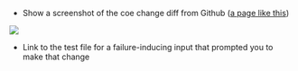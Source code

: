 - Show a screenshot of the coe change diff from Github ([a page like this](https://github.com/nidhidhamnani/cse15l-lab-reports/commit/c50a8a426a363d4f9e6987fdf4c1f335dc7a54ca))

![](<img width="919" alt="Screen Shot 2022-04-24 at 8 52 00 PM" src="https://user-images.githubusercontent.com/60327860/165018242-55e45714-f6b5-480a-9809-1bd9c019ec14.png">)
- Link to the test file for a failure-inducing input that prompted you to make that change
